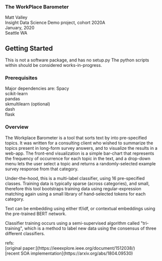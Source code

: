 ### The WorkPlace Barometer

Matt Valley
<br>Insight Data Science Demo project, cohort 2020A
<br>January, 2020
<br>Seattle WA

###

## Getting Started

This is not a software package, and has no setup.py
The python scripts within should be considered works-in-progress.

### Prerequisites
Major dependencies are:
Spacy <br>
scikit-learn<br>
pandas<br>
skmultilearn (optional)<br>
dash<br>
flask


### Overview
<p>The Workplace Barometer is a tool that sorts text by into pre-specified topics.
It was written for a consulting client who wished to summarize the topics present in long-form survey answers,
and to visualize the results in a web-app.  The front-end visualization is a simple bar-chart that
represents the frequency of occurrence for each topic in the text, and a drop-down menu lets the user
select a topic and returns a randomly-selected example survey response from that category.</p>

<p>Under-the-hood, this is a multi-label classifier, using 16 pre-specified classes.
Training data is typically sparse (across categories), and small, therefore this tool bootstraps training data
using regular-expression matching again using a small library of hand-selected tokens for each category.</p>

<p>Text can be embedding using either tf/idf, or contextual embeddings using the pre-trained BERT network.</p>

<p>Classifier training occurs using a semi-supervised algorithm called "tri-training", which is
a method to label new data using the consensus of three different classifiers.</p>

<p> refs:<br>
[original paper:](https://ieeexplore.ieee.org/document/1512038/)<br>
[recent SOA implementation](https://arxiv.org/abs/1804.09530)</p>


